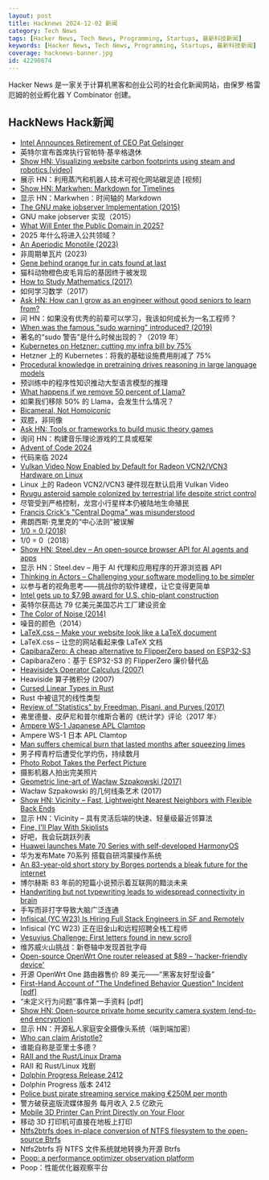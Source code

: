 ```yaml
---
layout: post
title: Hacknews 2024-12-02 新闻
category: Tech News
tags: [Hacker News, Tech News, Programming, Startups, 最新科技新闻]
keywords: [Hacker News, Tech News, Programming, Startups, 最新科技新闻]
coverage: hacknews-banner.jpg
id: 42290874
---
```


Hacker News 是一家关于计算机黑客和创业公司的社会化新闻网站，由保罗·格雷厄姆的创业孵化器 Y Combinator 创建。

## HackNews Hack新闻

- [Intel Announces Retirement of CEO Pat Gelsinger](https://www.intel.com/content/www/us/en/newsroom/news/intel-ceo-news-dec-2024.html)
- 英特尔宣布首席执行官帕特·基辛格退休
- [Show HN: Visualizing website carbon footprints using steam and robotics [video]](https://vimeo.com/1028745293)
- 展示 HN：利用蒸汽和机器人技术可视化网站碳足迹 [视频]
- [Show HN: Markwhen: Markdown for Timelines](https://markwhen.com)
- 显示 HN：Markwhen：时间轴的 Markdown
- [The GNU make jobserver Implementation (2015)](https://make.mad-scientist.net/papers/jobserver-implementation/)
- GNU make jobserver 实现（2015）
- [What Will Enter the Public Domain in 2025?](https://publicdomainreview.org/features/entering-the-public-domain/2025/)
- 2025 年什么将进入公共领域？
- [An Aperiodic Monotile (2023)](https://cs.uwaterloo.ca/~csk/hat/)
- 非周期单瓦片 (2023)
- [Gene behind orange fur in cats found at last](https://www.science.org/content/article/gene-behind-orange-fur-cats-found-last)
- 猫科动物橙色皮毛背后的基因终于被发现
- [How to Study Mathematics (2017)](https://www.math.uh.edu/~dblecher/pf2.html)
- 如何学习数学（2017）
- [Ask HN: How can I grow as an engineer without good seniors to learn from?]()
- 问 HN：如果没有优秀的前辈可以学习，我该如何成长为一名工程师？
- [When was the famous "sudo warning" introduced? (2019)](https://retrocomputing.stackexchange.com/questions/12521/when-was-the-famous-sudo-warning-introduced-under-what-background-by-whom)
- 著名的“sudo 警告”是什么时候出现的？（2019 年）
- [Kubernetes on Hetzner: cutting my infra bill by 75%](https://bilbof.com/posts/kubernetes-on-hetzner)
- Hetzner 上的 Kubernetes：将我的基础设施费用削减了 75%
- [Procedural knowledge in pretraining drives reasoning in large language models](https://arxiv.org/abs/2411.12580)
- 预训练中的程序性知识推动大型语言模型的推理
- [What happens if we remove 50 percent of Llama?](https://neuralmagic.com/blog/24-sparse-llama-smaller-models-for-efficient-gpu-inference/)
- 如果我们移除 50% 的 Llama，会发生什么情况？
- [Bicameral, Not Homoiconic](https://parentheticallyspeaking.org/articles/bicameral-not-homoiconic/)
- 双腔，非同像
- [Ask HN: Tools or frameworks to build music theory games]()
- 询问 HN：构建音乐理论游戏的工具或框架
- [Advent of Code 2024](https://adventofcode.com/2024/about)
- 代码来临 2024
- [Vulkan Video Now Enabled by Default for Radeon VCN2/VCN3 Hardware on Linux](https://www.phoronix.com/news/Vulkan-Video-VCN2-VCN3-Default)
- Linux 上的 Radeon VCN2/VCN3 硬件现在默认启用 Vulkan Video
- [Ryugu asteroid sample colonized by terrestrial life despite strict control](https://phys.org/news/2024-11-ryugu-asteroid-sample-rapidly-colonized.html)
- 尽管受到严格控制，龙宫小行星样本仍被陆地生命殖民
- [Francis Crick's "Central Dogma" was misunderstood](https://www.asimov.press/p/crick)
- 弗朗西斯·克里克的“中心法则”被误解
- [1/0 = 0 (2018)](https://www.hillelwayne.com/post/divide-by-zero/)
- 1/0 = 0（2018）
- [Show HN: Steel.dev – An open-source browser API for AI agents and apps](https://github.com/steel-dev/steel-browser)
- 显示 HN：Steel.dev – 用于 AI 代理和应用程序的开源浏览器 API
- [Thinking in Actors – Challenging your software modelling to be simpler](https://jeremycarterau.substack.com/p/thinking-in-actors-part-1)
- 以参与者的视角思考——挑战你的软件建模，让它变得更简单
- [Intel gets up to $7.9B award for U.S. chip-plant construction](https://www.wsj.com/tech/intel-gets-up-to-7-9-billion-award-for-u-s-chip-plant-construction-6c6818a1)
- 英特尔获高达 79 亿美元美国芯片工厂建设资金
- [The Color of Noise (2014)](https://caseymuratori.com/blog_0010)
- 噪音的颜色（2014）
- [LaTeX.css – Make your website look like a LaTeX document](https://latex.vercel.app/)
- LaTeX.css – 让您的网站看起来像 LaTeX 文档
- [CapibaraZero: A cheap alternative to FlipperZero based on ESP32-S3](https://capibarazero.com/)
- CapibaraZero：基于 ESP32-S3 的 FlipperZero 廉价替代品
- [Heaviside’s Operator Calculus (2007)](https://deadreckonings.com/2007/12/07/heavisides-operator-calculus/)
- Heaviside 算子微积分 (2007)
- [Cursed Linear Types in Rust](https://geo-ant.github.io/blog/2024/rust-linear-types-use-once/)
- Rust 中被诅咒的线性类型
- [Review of "Statistics" by Freedman, Pisani, and Purves (2017)](http://cadlag.org/posts/a-review-of-freedman-pisani-purves-statistics.html)
- 弗里德曼、皮萨尼和普尔维斯合著的《统计学》评论（2017 年）
- [Ampere WS-1 Japanese APL Clamtop](https://computeradsfromthepast.substack.com/p/ampere-ws-1)
- Ampere WS-1 日本 APL Clamtop
- [Man suffers chemical burn that lasted months after squeezing limes](https://arstechnica.com/health/2024/11/man-suffers-chemical-burn-that-lasted-months-after-squeezing-limes/)
- 男子榨青柠后遭受化学灼伤，持续数月
- [Photo Robot Takes the Perfect Picture](https://spectrum.ieee.org/photo-robot)
- 摄影机器人拍出完美照片
- [Geometric line-art of Wacław Szpakowski (2017)](https://www.theparisreview.org/blog/2017/02/15/rhythmical-lines/)
- Wacław Szpakowski 的几何线条艺术 (2017)
- [Show HN: Vicinity – Fast, Lightweight Nearest Neighbors with Flexible Back Ends](https://github.com/MinishLab/vicinity)
- 显示 HN：Vicinity – 具有灵活后端的快速、轻量级最近邻算法
- [Fine, I'll Play With Skiplists](https://buttondown.com/jaffray/archive/fine-ill-play-with-skiplists/)
- 好吧，我会玩跳跃列表
- [Huawei launches Mate 70 Series with self-developed HarmonyOS](https://techstartups.com/2024/11/26/huawei-launches-mate-70-series-first-phones-featuring-its-self-developed-harmonyos-next-operating-system/)
- 华为发布Mate 70系列 搭载自研鸿蒙操作系统
- [An 83-year-old short story by Borges portends a bleak future for the internet](https://theconversation.com/an-83-year-old-short-story-by-borges-portends-a-bleak-future-for-the-internet-242998)
- 博尔赫斯 83 年前的短篇小说预示着互联网的黯淡未来
- [Handwriting but not typewriting leads to widespread connectivity in brain](https://www.openread.academy/en/paper/reading?corpusId=503252214)
- 手写而非打字导致大脑广泛连通
- [Infisical (YC W23) Is Hiring Full Stack Engineers in SF and Remotely](https://www.ycombinator.com/companies/infisical/jobs/2OGBQMt-full-stack-engineer-sf)
- Infisical (YC W23) 正在旧金山和远程招聘全栈工程师
- [Vesuvius Challenge: First letters found in new scroll](https://scrollprize.substack.com/p/first-letters-found-in-new-scroll)
- 维苏威火山挑战：新卷轴中发现首批字母
- [Open-source OpenWrt One router released at $89 – 'hacker-friendly device'](https://www.tomshardware.com/networking/open-source-openwrt-one-router-released-at-usd89-hacker-friendly-device-sports-two-ethernet-ports-three-usb-ports-with-dual-band-wi-fi-6)
- 开源 OpenWrt One 路由器售价 89 美元——“黑客友好型设备”
- [First-Hand Account of "The Undefined Behavior Question" Incident [pdf]](http://tomazos.com/ub_question_incident.pdf)
- “未定义行为问题”事件第一手资料 [pdf]
- [Show HN: Open-source private home security camera system (end-to-end encryption)](https://github.com/privastead/privastead)
- 显示 HN：开源私人家庭安全摄像头系统（端到端加密）
- [Who can claim Aristotle?](https://aeon.co/essays/dont-cancel-aristotle-we-need-his-ideas-to-hone-ours)
- 谁能自称是亚里士多德？
- [RAII and the Rust/Linux Drama](https://kristoff.it/blog/raii-rust-linux/)
- RAII 和 Rust/Linux 戏剧
- [Dolphin Progress Release 2412](https://dolphin-emu.org/blog/2024/12/02/dolphin-progress-report-release-2412/)
- Dolphin Progress 版本 2412
- [Police bust pirate streaming service making €250M per month](https://www.bleepingcomputer.com/news/technology/police-bust-pirate-streaming-service-making-250-million-per-month/)
- 警方破获盗版流媒体服务 每月收入 2.5 亿欧元
- [Mobile 3D Printer Can Print Directly on Your Floor](https://spectrum.ieee.org/mobile-3d-printer)
- 移动 3D 打印机可直接在地板上打印
- [Ntfs2btrfs does in-place conversion of NTFS filesystem to the open-source Btrfs](https://github.com/maharmstone/ntfs2btrfs)
- Ntfs2btrfs 将 NTFS 文件系统就地转换为开源 Btrfs
- [Poop: a performance optimizer observation platform](https://github.com/andrewrk/poop)
- Poop：性能优化器观察平台

